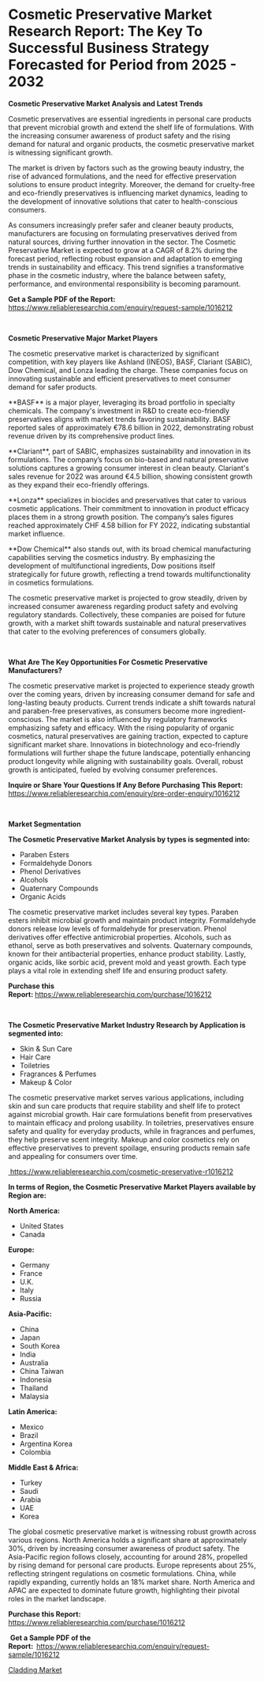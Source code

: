 <p><h1>Cosmetic Preservative Market Research Report: The Key To Successful Business Strategy Forecasted for Period from 2025 - 2032</h1></p><p><strong>Cosmetic Preservative Market Analysis and Latest Trends</strong></p>
<p><p>Cosmetic preservatives are essential ingredients in personal care products that prevent microbial growth and extend the shelf life of formulations. With the increasing consumer awareness of product safety and the rising demand for natural and organic products, the cosmetic preservative market is witnessing significant growth. </p><p>The market is driven by factors such as the growing beauty industry, the rise of advanced formulations, and the need for effective preservation solutions to ensure product integrity. Moreover, the demand for cruelty-free and eco-friendly preservatives is influencing market dynamics, leading to the development of innovative solutions that cater to health-conscious consumers.</p><p>As consumers increasingly prefer safer and cleaner beauty products, manufacturers are focusing on formulating preservatives derived from natural sources, driving further innovation in the sector. The Cosmetic Preservative Market is expected to grow at a CAGR of 8.2% during the forecast period, reflecting robust expansion and adaptation to emerging trends in sustainability and efficacy. This trend signifies a transformative phase in the cosmetic industry, where the balance between safety, performance, and environmental responsibility is becoming paramount.</p></p>
<p><strong>Get a Sample PDF of the Report:&nbsp;</strong> <a href="https://www.reliableresearchiq.com/enquiry/request-sample/1016212?utm_campaign=3107&utm_medium=2&utm_source=Github&utm_content=ia&utm_term=06032025&utm_id=cosmetic-preservative">https://www.reliableresearchiq.com/enquiry/request-sample/1016212</a></p>
<p>&nbsp;</p>
<p><strong>Cosmetic Preservative Major Market Players</strong></p>
<p><p>The cosmetic preservative market is characterized by significant competition, with key players like Ashland (INEOS), BASF, Clariant (SABIC), Dow Chemical, and Lonza leading the charge. These companies focus on innovating sustainable and efficient preservatives to meet consumer demand for safer products.</p><p>**BASF** is a major player, leveraging its broad portfolio in specialty chemicals. The company's investment in R&D to create eco-friendly preservatives aligns with market trends favoring sustainability. BASF reported sales of approximately €78.6 billion in 2022, demonstrating robust revenue driven by its comprehensive product lines.</p><p>**Clariant**, part of SABIC, emphasizes sustainability and innovation in its formulations. The company’s focus on bio-based and natural preservative solutions captures a growing consumer interest in clean beauty. Clariant's sales revenue for 2022 was around €4.5 billion, showing consistent growth as they expand their eco-friendly offerings.</p><p>**Lonza** specializes in biocides and preservatives that cater to various cosmetic applications. Their commitment to innovation in product efficacy places them in a strong growth position. The company’s sales figures reached approximately CHF 4.58 billion for FY 2022, indicating substantial market influence.</p><p>**Dow Chemical** also stands out, with its broad chemical manufacturing capabilities serving the cosmetics industry. By emphasizing the development of multifunctional ingredients, Dow positions itself strategically for future growth, reflecting a trend towards multifunctionality in cosmetics formulations.</p><p>The cosmetic preservative market is projected to grow steadily, driven by increased consumer awareness regarding product safety and evolving regulatory standards. Collectively, these companies are poised for future growth, with a market shift towards sustainable and natural preservatives that cater to the evolving preferences of consumers globally.</p></p>
<p>&nbsp;</p>
<p><strong>What Are The Key Opportunities For Cosmetic Preservative Manufacturers?</strong></p>
<p><p>The cosmetic preservative market is projected to experience steady growth over the coming years, driven by increasing consumer demand for safe and long-lasting beauty products. Current trends indicate a shift towards natural and paraben-free preservatives, as consumers become more ingredient-conscious. The market is also influenced by regulatory frameworks emphasizing safety and efficacy. With the rising popularity of organic cosmetics, natural preservatives are gaining traction, expected to capture significant market share. Innovations in biotechnology and eco-friendly formulations will further shape the future landscape, potentially enhancing product longevity while aligning with sustainability goals. Overall, robust growth is anticipated, fueled by evolving consumer preferences.</p></p>
<p><strong>Inquire or Share Your Questions If Any Before Purchasing This Report:</strong> <a href="https://www.reliableresearchiq.com/enquiry/pre-order-enquiry/1016212?utm_campaign=3107&utm_medium=2&utm_source=Github&utm_content=ia&utm_term=06032025&utm_id=cosmetic-preservative">https://www.reliableresearchiq.com/enquiry/pre-order-enquiry/1016212</a></p>
<p>&nbsp;</p>
<p><strong>Market Segmentation</strong></p>
<p><strong>The Cosmetic Preservative Market Analysis by types is segmented into:</strong></p>
<p><ul><li>Paraben Esters</li><li>Formaldehyde Donors</li><li>Phenol Derivatives</li><li>Alcohols</li><li>Quaternary Compounds</li><li>Organic Acids</li></ul></p>
<p><p>The cosmetic preservative market includes several key types. Paraben esters inhibit microbial growth and maintain product integrity. Formaldehyde donors release low levels of formaldehyde for preservation. Phenol derivatives offer effective antimicrobial properties. Alcohols, such as ethanol, serve as both preservatives and solvents. Quaternary compounds, known for their antibacterial properties, enhance product stability. Lastly, organic acids, like sorbic acid, prevent mold and yeast growth. Each type plays a vital role in extending shelf life and ensuring product safety.</p></p>
<p><strong>Purchase this Report:&nbsp;</strong><a href="https://www.reliableresearchiq.com/purchase/1016212?utm_campaign=3107&utm_medium=2&utm_source=Github&utm_content=ia&utm_term=06032025&utm_id=cosmetic-preservative">https://www.reliableresearchiq.com/purchase/1016212</a></p>
<p>&nbsp;</p>
<p><strong>The Cosmetic Preservative Market Industry Research by Application is segmented into:</strong></p>
<p><ul><li>Skin & Sun Care</li><li>Hair Care</li><li>Toiletries</li><li>Fragrances & Perfumes</li><li>Makeup & Color</li></ul></p>
<p><p>The cosmetic preservative market serves various applications, including skin and sun care products that require stability and shelf life to protect against microbial growth. Hair care formulations benefit from preservatives to maintain efficacy and prolong usability. In toiletries, preservatives ensure safety and quality for everyday products, while in fragrances and perfumes, they help preserve scent integrity. Makeup and color cosmetics rely on effective preservatives to prevent spoilage, ensuring products remain safe and appealing for consumers over time.</p></p>
<p><a href="https://www.reliableresearchiq.com/cosmetic-preservative-r1016212?utm_campaign=3107&utm_medium=2&utm_source=Github&utm_content=ia&utm_term=06032025&utm_id=cosmetic-preservative">&nbsp;https://www.reliableresearchiq.com/cosmetic-preservative-r1016212</a></p>
<p><strong>In terms of Region, the Cosmetic Preservative Market Players available by Region are:</strong></p>
<p>
    <p> <strong> North America: </strong>
        <ul>
            <li>United States</li>
            <li>Canada</li>
        </ul>
        </p> 
    <p> <strong> Europe: </strong>
        <ul>
            <li>Germany</li>
            <li>France</li>
            <li>U.K.</li>
            <li>Italy</li>
            <li>Russia</li>
        </ul>
        </p> 
    <p> <strong> Asia-Pacific: </strong>
        <ul>
            <li>China</li>
            <li>Japan</li>
            <li>South Korea</li>
            <li>India</li>
            <li>Australia</li>
            <li>China Taiwan</li>
            <li>Indonesia</li>
            <li>Thailand</li>
            <li>Malaysia</li>
        </ul>
        </p> 
    <p> <strong> Latin America: </strong>
        <ul>
            <li>Mexico</li>
            <li>Brazil</li>
            <li>Argentina Korea</li>
            <li>Colombia</li>
        </ul>
        </p> 
    <p> <strong> Middle East & Africa: </strong>
        <ul>
            <li>Turkey</li>
            <li>Saudi</li>
            <li>Arabia</li>
            <li>UAE</li>
            <li>Korea</li>
        </ul>
    </p>
    </p>
<p><p>The global cosmetic preservative market is witnessing robust growth across various regions. North America holds a significant share at approximately 30%, driven by increasing consumer awareness of product safety. The Asia-Pacific region follows closely, accounting for around 28%, propelled by rising demand for personal care products. Europe represents about 25%, reflecting stringent regulations on cosmetic formulations. China, while rapidly expanding, currently holds an 18% market share. North America and APAC are expected to dominate future growth, highlighting their pivotal roles in the market landscape.</p></p>
<p><strong>Purchase this Report: </strong><a href="https://www.reliableresearchiq.com/purchase/1016212?utm_campaign=3107&utm_medium=2&utm_source=Github&utm_content=ia&utm_term=06032025&utm_id=cosmetic-preservative">https://www.reliableresearchiq.com/purchase/1016212</a></p>
<p>&nbsp;<strong>Get a Sample PDF of the Report:&nbsp;&nbsp;</strong><a href="https://www.reliableresearchiq.com/enquiry/request-sample/1016212?utm_campaign=3107&utm_medium=2&utm_source=Github&utm_content=ia&utm_term=06032025&utm_id=cosmetic-preservative">https://www.reliableresearchiq.com/enquiry/request-sample/1016212</a></p>
<p><strong></strong></p>
<p><p><a href="https://github.com/saroarmaicky/Market-Research-Report-List-1/blob/main/cladding-market.md?utm_campaign=3107&utm_medium=2&utm_source=Github&utm_content=ia&utm_term=06032025&utm_id=cosmetic-preservative">Cladding Market</a></p></p>